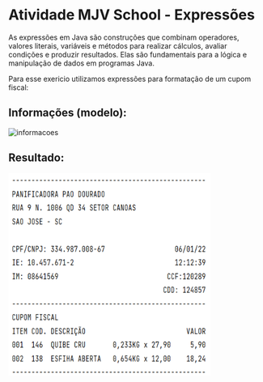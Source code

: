 # Atividade MJV School - Expressões

As expressões em Java são construções que combinam operadores, valores literais, variáveis e métodos para realizar cálculos, avaliar condições e produzir resultados. Elas são fundamentais para a lógica e manipulação de dados em programas Java.


Para esse exericio utilizamos expressões para formatação de um cupom fiscal:

## Informações (modelo):

![informacoes](https://sintaxe.netlify.app/assets/string-format-01.e29004af.png)

## Resultado:

<img src="resultado.png" alt="Resultado" width="400" height="400">
